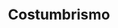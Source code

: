 ---
layout: work
title: Costumbrismo
year: 2019
client: Personal
studio: 
thumb: /assets/projects/costumbrismo/thumb.png
---